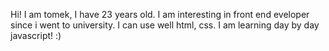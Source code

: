 Hi! 
I am tomek, I have 23 years old. 
I am interesting in front end eveloper since i went to university. 
I can use well html, css. 
I am learning day by day javascript! :)
